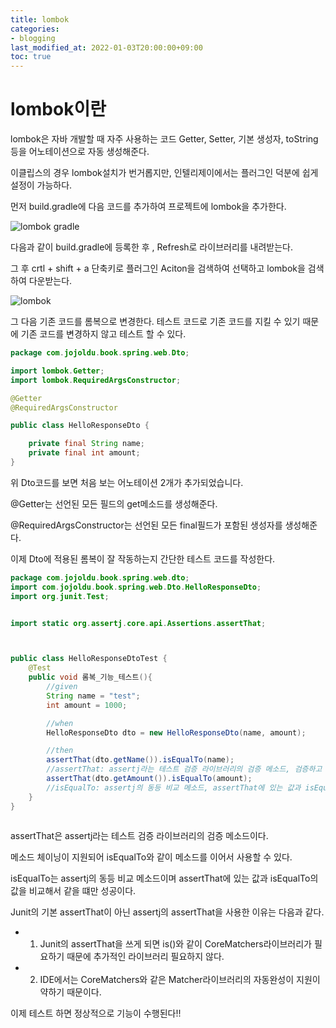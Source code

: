 ```yaml
---
title: lombok
categories:
- blogging
last_modified_at: 2022-01-03T20:00:00+09:00
toc: true
---
```


# lombok이란
lombok은 자바 개발할 때 자주 사용하는 코드 Getter, Setter, 기본 생성자, toString등을 어노테이션으로 자동 생성해준다.

이클립스의 경우 lombok설치가 번거롭지만, 인텔리제이에서는 플러그인 덕분에 쉽게 설정이 가능하다.


먼저 build.gradle에 다음 코드를 추가하여 프로젝트에 lombok을 추가한다.

![lombok gradle](https://user-images.githubusercontent.com/58400107/147916795-26c37614-c4f0-4c52-ae03-98596775e94f.PNG)


다음과 같이 build.gradle에 등록한 후 , Refresh로 라이브러리를 내려받는다.



그 후 crtl + shift + a 단축키로 플러그인 Aciton을 검색하여 선택하고 lombok을 검색하여 다운받는다.

![lombok](https://user-images.githubusercontent.com/58400107/147916878-f8db7d93-9683-4e24-bac6-7ff71ac0b6db.PNG)


그 다음 기존 코드를 롬복으로 변경한다.
테스트 코드로 기존 코드를 지킬 수 있기 때문에 기존 코드를 변경하지 않고 테스트 할 수 있다.

```java
package com.jojoldu.book.spring.web.Dto;

import lombok.Getter;
import lombok.RequiredArgsConstructor;

@Getter 
@RequiredArgsConstructor 

public class HelloResponseDto {

    private final String name;
    private final int amount;
}
```



위 Dto코드를 보면 처음 보는 어노테이션 2개가 추가되었습니다.

@Getter는 선언된 모든 필드의 get메소드를 생성해준다.


@RequiredArgsConstructor는 선언된 모든 final필드가 포함된 생성자를 생성해준다.


이제 Dto에 적용된 롬복이 잘 작동하는지 간단한 테스트 코드를 작성한다.


```java
package com.jojoldu.book.spring.web.dto;
import com.jojoldu.book.spring.web.Dto.HelloResponseDto;
import org.junit.Test;


import static org.assertj.core.api.Assertions.assertThat;



public class HelloResponseDtoTest {
    @Test
    public void 롬복_기능_테스트(){
        //given
        String name = "test";
        int amount = 1000;

        //when
        HelloResponseDto dto = new HelloResponseDto(name, amount);

        //then
        assertThat(dto.getName()).isEqualTo(name);
        //assertThat: assertj라는 테스트 검증 라이브러리의 검증 메소드, 검증하고 싶은 대상을 메소드 인자로 받음
        assertThat(dto.getAmount()).isEqualTo(amount);
        //isEqualTo: assertj의 동등 비교 메소드, assertThat에 있는 값과 isEqualTo의 값을 비교해서 같을때만 성공
    }
}



```

assertThat은 assertj라는 테스트 검증 라이브러리의 검증 메소드이다.


메소드 체이닝이 지원되어 isEqualTo와 같이 메소드를 이어서 사용할 수 있다.


isEqualTo는 assertj의 동등 비교 메소드이며 assertThat에 있는 값과 isEqualTo의 값을 비교해서 같을 떄만 성공이다.



Junit의 기본 assertThat이 아닌 assertj의 assertThat을 사용한 이유는 다음과 같다.

- 1. Junit의 assertThat을 쓰게 되면 is()와 같이 CoreMatchers라이브러리가 필요하기 때문에 추가적인 라이브러리 필요하지 않다.


- 2. IDE에서는 CoreMatchers와 같은 Matcher라이브러리의 자동완성이 지원이 약하기 때문이다.


이제 테스트 하면 정상적으로 기능이 수행된다!!

